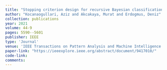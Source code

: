 ```yaml
---
title: "Stopping criterion design for recursive Bayesian classification: analysis and decision geometry"
author: "Kocanaogullari, Aziz and Akcakaya, Murat and Erdogmus, Deniz"
collection: publications
year: 2021
volume: 44-9
pages: 5590--5601
publisher: IEEE
type: 'Journal'
venue: 'IEEE Transactions on Pattern Analysis and Machine Intelligence'
paper-link: "https://ieeexplore.ieee.org/abstract/document/9417010/"
code-link: 
comments:
---
```


